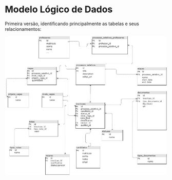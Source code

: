 # Modelo Lógico de Dados

Primeira versão, identificando principalmente as tabelas e seus relacionamentos:

![imagem-modelo-logico-dadaots](modelo_logico_dados.png)